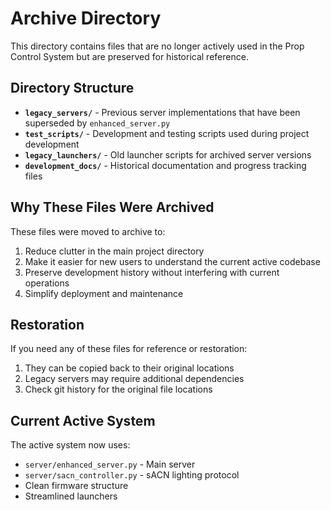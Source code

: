 # Archive Directory

This directory contains files that are no longer actively used in the Prop Control System but are preserved for historical reference.

## Directory Structure

- **`legacy_servers/`** - Previous server implementations that have been superseded by `enhanced_server.py`
- **`test_scripts/`** - Development and testing scripts used during project development
- **`legacy_launchers/`** - Old launcher scripts for archived server versions
- **`development_docs/`** - Historical documentation and progress tracking files

## Why These Files Were Archived

These files were moved to archive to:
1. Reduce clutter in the main project directory
2. Make it easier for new users to understand the current active codebase
3. Preserve development history without interfering with current operations
4. Simplify deployment and maintenance

## Restoration

If you need any of these files for reference or restoration:
1. They can be copied back to their original locations
2. Legacy servers may require additional dependencies
3. Check git history for the original file locations

## Current Active System

The active system now uses:
- `server/enhanced_server.py` - Main server
- `server/sacn_controller.py` - sACN lighting protocol
- Clean firmware structure
- Streamlined launchers
